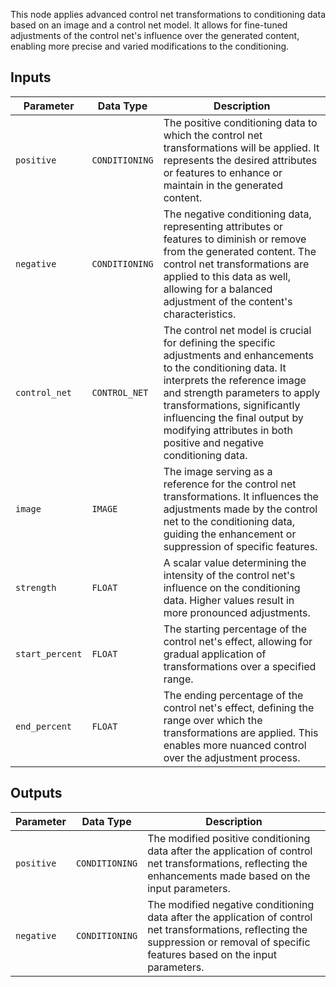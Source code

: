This node applies advanced control net transformations to conditioning data based on an image and a control net model. It allows for fine-tuned adjustments of the control net's influence over the generated content, enabling more precise and varied modifications to the conditioning.

## Inputs

| Parameter | Data Type | Description |
|-----------|-------------|-------------|
| `positive` | `CONDITIONING` | The positive conditioning data to which the control net transformations will be applied. It represents the desired attributes or features to enhance or maintain in the generated content. |
| `negative` | `CONDITIONING` | The negative conditioning data, representing attributes or features to diminish or remove from the generated content. The control net transformations are applied to this data as well, allowing for a balanced adjustment of the content's characteristics. |
| `control_net` | `CONTROL_NET` | The control net model is crucial for defining the specific adjustments and enhancements to the conditioning data. It interprets the reference image and strength parameters to apply transformations, significantly influencing the final output by modifying attributes in both positive and negative conditioning data. |
| `image` | `IMAGE` | The image serving as a reference for the control net transformations. It influences the adjustments made by the control net to the conditioning data, guiding the enhancement or suppression of specific features. |
| `strength` | `FLOAT` | A scalar value determining the intensity of the control net's influence on the conditioning data. Higher values result in more pronounced adjustments. |
| `start_percent` | `FLOAT` | The starting percentage of the control net's effect, allowing for gradual application of transformations over a specified range. |
| `end_percent` | `FLOAT` | The ending percentage of the control net's effect, defining the range over which the transformations are applied. This enables more nuanced control over the adjustment process. |

## Outputs

| Parameter | Data Type | Description |
|-----------|-------------|-------------|
| `positive` | `CONDITIONING` | The modified positive conditioning data after the application of control net transformations, reflecting the enhancements made based on the input parameters. |
| `negative` | `CONDITIONING` | The modified negative conditioning data after the application of control net transformations, reflecting the suppression or removal of specific features based on the input parameters. |
